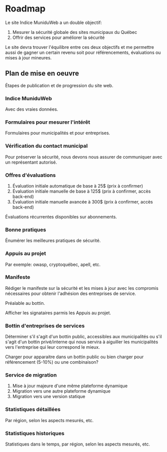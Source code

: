 # Roadmap
Le site Indice MuniduWeb a un double objectif:

1. Mesurer la sécurité globale des sites municipaux du Québec
2. Offrir des services pour améliorer la sécurité

Le site devra trouver l'équilibre entre ces deux objectifs et me permettre aussi de gagner un certain revenu soit pour référencements, évaluations ou mises à jour mineures.

## Plan de mise en oeuvre
Étapes de publication et de progression du site web.

### Indice MuniduWeb
Avec des vraies données.

### Formulaires pour mesurer l'intérêt
Formulaires pour municipalités et pour entreprises.

### Vérification du contact municipal
Pour préserver la sécurité, nous devons nous assurer de communiquer avec un représentant autorisé.

### Offres d'évaluations
1. Évaluation initiale automatique de base à 25$ (prix à confirmer)
2. Évaluation initiale manuelle de base à 125$ (prix à confirmer, accès back-end)
3. Évaluation initiale manuelle avancée à 300$ (prix à confirmer, accès back-end)

Évaluations récurrentes disponibles sur abonnements.

### Bonne pratiques
Énumérer les meilleures pratiques de sécurité.

### Appuis au projet
Par exemple: owasp, cryptoquébec, apell, etc.

### Manifeste
Rédiger le manifeste sur la sécurité et les mises à jour avec les compromis nécessaires pour obtenir l'adhésion des entreprises de service.

Préalable au bottin.

Afficher les signataires parmis les Appuis au projet.

### Bottin d'entreprises de services
Déterminer s'il s'agit d'un bottin public, accessibles aux municipalités ou s'il s'agit d'un bottin privé/interne qui nous servira à aiguiller les municipalités vers l'entreprise qui leur correspond le mieux.

Charger pour apparaitre dans un bottin public ou bien charger pour référencement (5-10%) ou une combinaison?

### Service de migration
1. Mise à jour majeure d'une même plateforme dynamique
2. Migration vers une autre plateforme dynamique
3. Migration vers une version statique

### Statistiques détaillées
Par région, selon les aspects mesurés, etc.

### Statistiques historiques
Statistiques dans le temps, par région, selon les aspects mesurés, etc.
